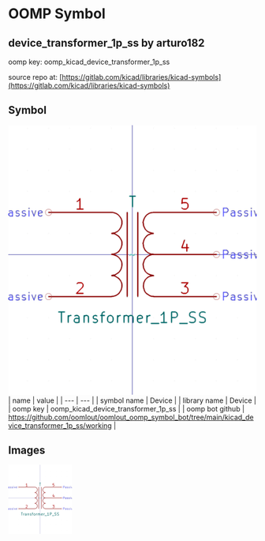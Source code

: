 # OOMP Symbol  
## device_transformer_1p_ss  by arturo182  
  
oomp key: oomp_kicad_device_transformer_1p_ss  
  
source repo at: [https://gitlab.com/kicad/libraries/kicad-symbols](https://gitlab.com/kicad/libraries/kicad-symbols)  
## Symbol  
  
[![working.png](working_600.png)](working.png)  
| name | value | 
| --- | --- | 
| symbol name | Device | 
| library name | Device | 
| oomp key | oomp_kicad_device_transformer_1p_ss | 
| oomp bot github | https://github.com/oomlout/oomlout_oomp_symbol_bot/tree/main/kicad_device_transformer_1p_ss/working | 
## Images  
  
[![working.png](working_140.png)](working.png)  
